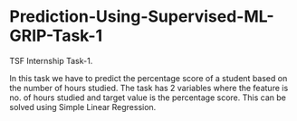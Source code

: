 # Prediction-Using-Supervised-ML-GRIP-Task-1
TSF Internship Task-1.

In this task we have to predict the percentage score of a student based on the number of hours studied. The task has 2 variables where the feature is no. of hours studied and target value is the percentage score. This can be solved using Simple Linear Regression.
